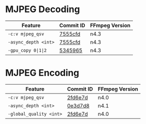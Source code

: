 # MJPEG Decoding

| Feature                     | Commit ID                                                                                   | FFmpeg Version |
| --------------------------- | ------------------------------------------------------------------------------------------- | -------------- |
| `-c:v mjpeg_qsv`            | [7555cfd](https://github.com/FFmpeg/FFmpeg/commit/7555cfd29b7150a9c59f8a757ae0e5804a369644) | n4.3           |
| `-async_depth <int>`        | [7555cfd](https://github.com/FFmpeg/FFmpeg/commit/7555cfd29b7150a9c59f8a757ae0e5804a369644) | n4.3           |
| `-gpu_copy 0\|1\|2`         | [5345965](https://github.com/FFmpeg/FFmpeg/commit/5345965b3f088ad5acd5151bec421c97470675a4) | n4.3           |

# MJPEG Encoding

| Feature                     | Commit ID                                                                                   | FFmpeg Version |
| --------------------------- | ------------------------------------------------------------------------------------------- | -------------- |
| `-c:v mjpeg_qsv`            | [2fd6e7d](https://github.com/FFmpeg/FFmpeg/commit/2fd6e7d077f590e4d7195356f9baeb271f8b9ae2) | n4.0           |
| `-async_depth <int>`        | [0e3d7d8](https://github.com/FFmpeg/FFmpeg/commit/0e3d7d845d9b4596c0dac1f6e99c493af07308ae) | n4.1           |
| `-global_quality <int>`     | [2fd6e7d](https://github.com/FFmpeg/FFmpeg/commit/2fd6e7d077f590e4d7195356f9baeb271f8b9ae2) | n4.0           |

